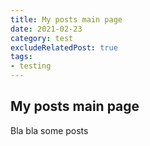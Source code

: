 ```yaml
---
title: My posts main page
date: 2021-02-23
category: test
excludeRelatedPost: true
tags:
- testing
---
```

## My posts main page

Bla bla some posts